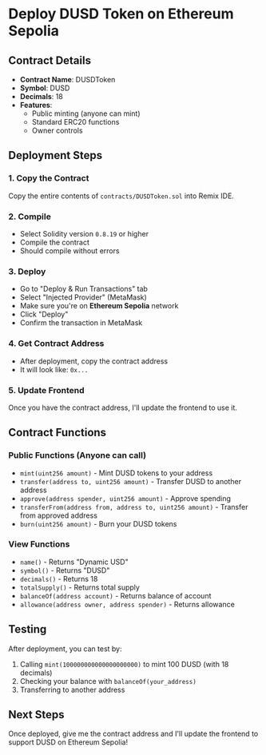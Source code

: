 # Deploy DUSD Token on Ethereum Sepolia

## Contract Details
- **Contract Name**: DUSDToken
- **Symbol**: DUSD
- **Decimals**: 18
- **Features**: 
  - Public minting (anyone can mint)
  - Standard ERC20 functions
  - Owner controls

## Deployment Steps

### 1. Copy the Contract
Copy the entire contents of `contracts/DUSDToken.sol` into Remix IDE.

### 2. Compile
- Select Solidity version `0.8.19` or higher
- Compile the contract
- Should compile without errors

### 3. Deploy
- Go to "Deploy & Run Transactions" tab
- Select "Injected Provider" (MetaMask)
- Make sure you're on **Ethereum Sepolia** network
- Click "Deploy"
- Confirm the transaction in MetaMask

### 4. Get Contract Address
- After deployment, copy the contract address
- It will look like: `0x...`

### 5. Update Frontend
Once you have the contract address, I'll update the frontend to use it.

## Contract Functions

### Public Functions (Anyone can call)
- `mint(uint256 amount)` - Mint DUSD tokens to your address
- `transfer(address to, uint256 amount)` - Transfer DUSD to another address
- `approve(address spender, uint256 amount)` - Approve spending
- `transferFrom(address from, address to, uint256 amount)` - Transfer from approved address
- `burn(uint256 amount)` - Burn your DUSD tokens

### View Functions
- `name()` - Returns "Dynamic USD"
- `symbol()` - Returns "DUSD"
- `decimals()` - Returns 18
- `totalSupply()` - Returns total supply
- `balanceOf(address account)` - Returns balance of account
- `allowance(address owner, address spender)` - Returns allowance

## Testing
After deployment, you can test by:
1. Calling `mint(100000000000000000000)` to mint 100 DUSD (with 18 decimals)
2. Checking your balance with `balanceOf(your_address)`
3. Transferring to another address

## Next Steps
Once deployed, give me the contract address and I'll update the frontend to support DUSD on Ethereum Sepolia!
